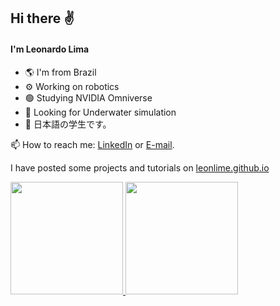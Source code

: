 ## Hi there ✌️
#### I'm Leonardo Lima

- 🌎 I'm from Brazil
- ⚙️ Working on robotics
- 🟢 Studying NVIDIA Omniverse
- 🤿 Looking for Underwater simulation
- 🗾 日本語の学生です。

📫 How to reach me: <a href="https://www.linkedin.com/in/leonardo-mendes-de-souza-lima-18ab27120/">LinkedIn</a> or <a href="javascript:location.href = 'mailto:' + ['leo.mendes21','hotmail.com'].join('@')">E-mail</a>.

I have posted some projects and tutorials on <a href="https://leonlime.github.io/">leonlime.github.io</a>
  
<div>
<a href="https://github.com/leonlime">
<img loading="lazy" height="180em" src="https://github-readme-stats.vercel.app/api/top-langs/?username=leonlime&layout=compact&langs_count=7&theme=dracula"/>
<img loading="lazy" height="180em" src="https://github-readme-stats.vercel.app/api?username=leonlime&show_icons=true&theme=dracula&include_all_commits=true&count_private=true"/>
</div>



